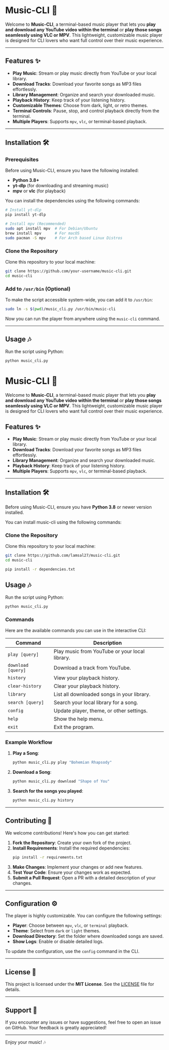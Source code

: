 # Music-CLI 🎵

Welcome to **Music-CLI**, a terminal-based music player that lets you **play and download any YouTube video within the terminal** or **play those songs seamlessly using VLC or MPV**. This lightweight, customizable music player is designed for CLI lovers who want full control over their music experience.

---

## Features ✨

- **Play Music**: Stream or play music directly from YouTube or your local library.
- **Download Tracks**: Download your favorite songs as MP3 files effortlessly.
- **Library Management**: Organize and search your downloaded music.
- **Playback History**: Keep track of your listening history.
- **Customizable Themes**: Choose from dark, light, or retro themes.
- **Terminal Controls**: Pause, stop, and control playback directly from the terminal.
- **Multiple Players**: Supports `mpv`, `vlc`, or terminal-based playback.

---

## Installation 🛠️

### Prerequisites
Before using Music-CLI, ensure you have the following installed:
- **Python 3.8+**
- **yt-dlp** (for downloading and streaming music)
- **mpv** or **vlc** (for playback)

You can install the dependencies using the following commands:

```bash
# Install yt-dlp
pip install yt-dlp

# Install mpv (Recommended)
sudo apt install mpv  # For Debian/Ubuntu
brew install mpv      # For macOS
sudo pacman -S mpv    # For Arch based Linux Distros
```

### Clone the Repository
Clone this repository to your local machine:

```bash
git clone https://github.com/your-username/music-cli.git
cd music-cli
```

### Add to `/usr/bin` (Optional)
To make the script accessible system-wide, you can add it to `/usr/bin`:

```bash
sudo ln -s $(pwd)/music_cli.py /usr/bin/music-cli
```

Now you can run the player from anywhere using the `music-cli` command.

---

## Usage 🎶

Run the script using Python:

```bash
python music_cli.py
```
# Music-CLI 🎵

Welcome to **Music-CLI**, a terminal-based music player that lets you **play and download any YouTube video within the terminal** or **play those songs seamlessly using VLC or MPV**. This lightweight, customizable music player is designed for CLI lovers who want full control over their music experience.

## Features ✨

- **Play Music**: Stream or play music directly from YouTube or your local library.
- **Download Tracks**: Download your favorite songs as MP3 files effortlessly.
- **Library Management**: Organize and search your downloaded music.
- **Playback History**: Keep track of your listening history.
- **Multiple Players**: Supports `mpv`, `vlc`, or terminal-based playback.

---

## Installation 🛠️

Before using Music-CLI, ensure you have **Python 3.8** or newer version installed.

You can install music-cli using the following commands:


### Clone the Repository
Clone this repository to your local machine:

```bash
git clone https://github.com/lamsal27/music-cli.git
cd music-cli

pip install -r dependencies.txt
```

## Usage 🎶

Run the script using Python:

```bash
python music_cli.py
```


### Commands
Here are the available commands you can use in the interactive CLI:

| Command           | Description                                      |
|-------------------|--------------------------------------------------|
| `play [query]`    | Play music from YouTube or your local library.   |
| `download [query]`| Download a track from YouTube.                   |
| `history`         | View your playback history.                      |
| `clear-history`   | Clear your playback history.                     |
| `library`         | List all downloaded songs in your library.       |
| `search [query]`  | Search your local library for a song.            |
| `config`          | Update player, theme, or other settings.         |
| `help`            | Show the help menu.                              |
| `exit`            | Exit the program.                                |

### Example Workflow
1. **Play a Song**:
   ```bash
   python music_cli.py play "Bohemian Rhapsody"
   ```
2. **Download a Song**:
   ```bash
   python music_cli.py download "Shape of You"
   ```
3. **Search for the songs you played**:
   ```bash
   python music_cli.py history
   ```

---

## Contributing 🤝

We welcome contributions! Here's how you can get started:

1. **Fork the Repository**: Create your own fork of the project.
2. **Install Requirements**: Install the required dependencies:
   ```bash
   pip install -r requirements.txt
   ```
3. **Make Changes**: Implement your changes or add new features.
4. **Test Your Code**: Ensure your changes work as expected.
5. **Submit a Pull Request**: Open a PR with a detailed description of your changes.

---

## Configuration ⚙️

The player is highly customizable. You can configure the following settings:
- **Player**: Choose between `mpv`, `vlc`, or `terminal` playback.
- **Theme**: Select from `dark` or `light` themes.
- **Download Directory**: Set the folder where downloaded songs are saved.
- **Show Logs**: Enable or disable detailed logs.

To update the configuration, use the `config` command in the CLI.

---

## License 📜

This project is licensed under the **MIT License**. See the [LICENSE](LICENSE) file for details.

---

## Support 💬

If you encounter any issues or have suggestions, feel free to open an issue on GitHub. Your feedback is greatly appreciated!

---

Enjoy your music! 🎶
